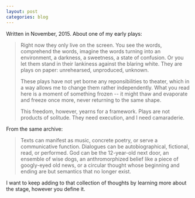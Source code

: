 ```yaml
---
layout: post
categories: blog
---
```


Written in November, 2015. About one of my early plays:

> Right now they only live on the screen. You see the words, comprehend the words, imagine the words turning into an environment, a darkness, a sweetness, a state of confusion. Or you let them stand in their lankiness against the blaring white. They are plays on paper: unrehearsed, unproduced, unknown.
>
> These plays have not yet borne any reponsibilities to theater, which in a way allows me to change them rather independently. What you read here is a moment of something frozen -- it might thaw and evaporate and freeze once more, never returning to the same shape.
>
> This freedom, however, yearns for a framework. Plays are not products of solitude. They need execution, and I need camaraderie.
>  

From the same archive:

> Texts can manifest as music, concrete poetry, or serve a communicative function. Dialogues can be autobiographical, fictional, read, or performed. God can be the 12-year-old next door, an ensemble of wise dogs, an anthromorphized belief like a piece of googly-eyed old news, or a circular thought whose beginning and ending are but semantics that no longer exist.

I want to keep adding to that collection of thoughts by learning more about the stage, however you define it.